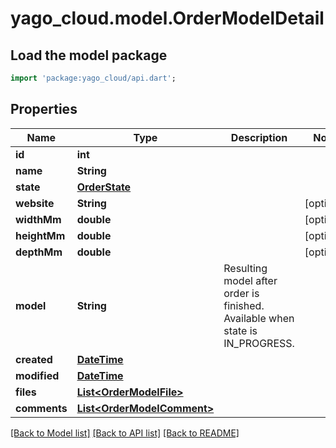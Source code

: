 # yago_cloud.model.OrderModelDetail

## Load the model package
```dart
import 'package:yago_cloud/api.dart';
```

## Properties
Name | Type | Description | Notes
------------ | ------------- | ------------- | -------------
**id** | **int** |  | 
**name** | **String** |  | 
**state** | [**OrderState**](OrderState.md) |  | 
**website** | **String** |  | [optional] 
**widthMm** | **double** |  | [optional] 
**heightMm** | **double** |  | [optional] 
**depthMm** | **double** |  | [optional] 
**model** | **String** | Resulting model after order is finished. Available when state is IN_PROGRESS. | 
**created** | [**DateTime**](DateTime.md) |  | 
**modified** | [**DateTime**](DateTime.md) |  | 
**files** | [**List&lt;OrderModelFile&gt;**](OrderModelFile.md) |  | 
**comments** | [**List&lt;OrderModelComment&gt;**](OrderModelComment.md) |  | 

[[Back to Model list]](../README.md#documentation-for-models) [[Back to API list]](../README.md#documentation-for-api-endpoints) [[Back to README]](../README.md)


